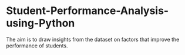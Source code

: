 # Student-Performance-Analysis-using-Python
The aim is to draw insights from the dataset on factors that improve the performance of students.
